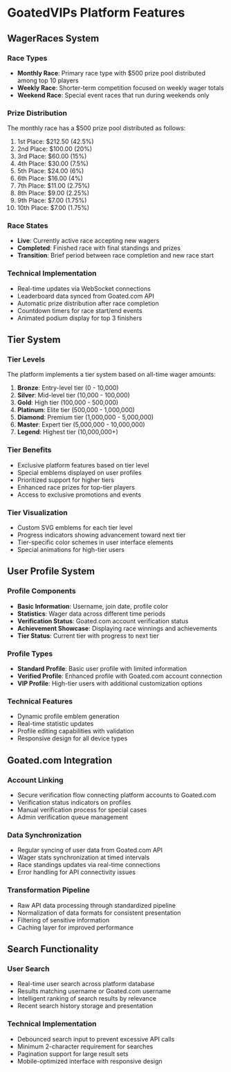 # GoatedVIPs Platform Features

## WagerRaces System

### Race Types
- **Monthly Race**: Primary race type with $500 prize pool distributed among top 10 players
- **Weekly Race**: Shorter-term competition focused on weekly wager totals
- **Weekend Race**: Special event races that run during weekends only

### Prize Distribution
The monthly race has a $500 prize pool distributed as follows:
1. 1st Place: $212.50 (42.5%)
2. 2nd Place: $100.00 (20%)
3. 3rd Place: $60.00 (15%)
4. 4th Place: $30.00 (7.5%)
5. 5th Place: $24.00 (6%)
6. 6th Place: $16.00 (4%)
7. 7th Place: $11.00 (2.75%)
8. 8th Place: $9.00 (2.25%)
9. 9th Place: $7.00 (1.75%)
10. 10th Place: $7.00 (1.75%)

### Race States
- **Live**: Currently active race accepting new wagers
- **Completed**: Finished race with final standings and prizes
- **Transition**: Brief period between race completion and new race start

### Technical Implementation
- Real-time updates via WebSocket connections
- Leaderboard data synced from Goated.com API
- Automatic prize distribution after race completion
- Countdown timers for race start/end events
- Animated podium display for top 3 finishers

## Tier System

### Tier Levels
The platform implements a tier system based on all-time wager amounts:
1. **Bronze**: Entry-level tier (0 - 10,000)
2. **Silver**: Mid-level tier (10,000 - 100,000)
3. **Gold**: High tier (100,000 - 500,000)
4. **Platinum**: Elite tier (500,000 - 1,000,000)
5. **Diamond**: Premium tier (1,000,000 - 5,000,000)
6. **Master**: Expert tier (5,000,000 - 10,000,000)
7. **Legend**: Highest tier (10,000,000+)

### Tier Benefits
- Exclusive platform features based on tier level
- Special emblems displayed on user profiles
- Prioritized support for higher tiers
- Enhanced race prizes for top-tier players
- Access to exclusive promotions and events

### Tier Visualization
- Custom SVG emblems for each tier level
- Progress indicators showing advancement toward next tier
- Tier-specific color schemes in user interface elements
- Special animations for high-tier users

## User Profile System

### Profile Components
- **Basic Information**: Username, join date, profile color
- **Statistics**: Wager data across different time periods
- **Verification Status**: Goated.com account verification status
- **Achievement Showcase**: Displaying race winnings and achievements
- **Tier Status**: Current tier with progress to next tier

### Profile Types
- **Standard Profile**: Basic user profile with limited information
- **Verified Profile**: Enhanced profile with Goated.com account connection
- **VIP Profile**: High-tier users with additional customization options

### Technical Features
- Dynamic profile emblem generation
- Real-time statistic updates
- Profile editing capabilities with validation
- Responsive design for all device types

## Goated.com Integration

### Account Linking
- Secure verification flow connecting platform accounts to Goated.com
- Verification status indicators on profiles
- Manual verification process for special cases
- Admin verification queue management

### Data Synchronization
- Regular syncing of user data from Goated.com API
- Wager stats synchronization at timed intervals
- Race standings updates via real-time connections
- Error handling for API connectivity issues

### Transformation Pipeline
- Raw API data processing through standardized pipeline
- Normalization of data formats for consistent presentation
- Filtering of sensitive information
- Caching layer for improved performance

## Search Functionality

### User Search
- Real-time user search across platform database
- Results matching username or Goated.com username
- Intelligent ranking of search results by relevance
- Recent search history storage and presentation

### Technical Implementation
- Debounced search input to prevent excessive API calls
- Minimum 2-character requirement for searches
- Pagination support for large result sets
- Mobile-optimized interface with responsive design